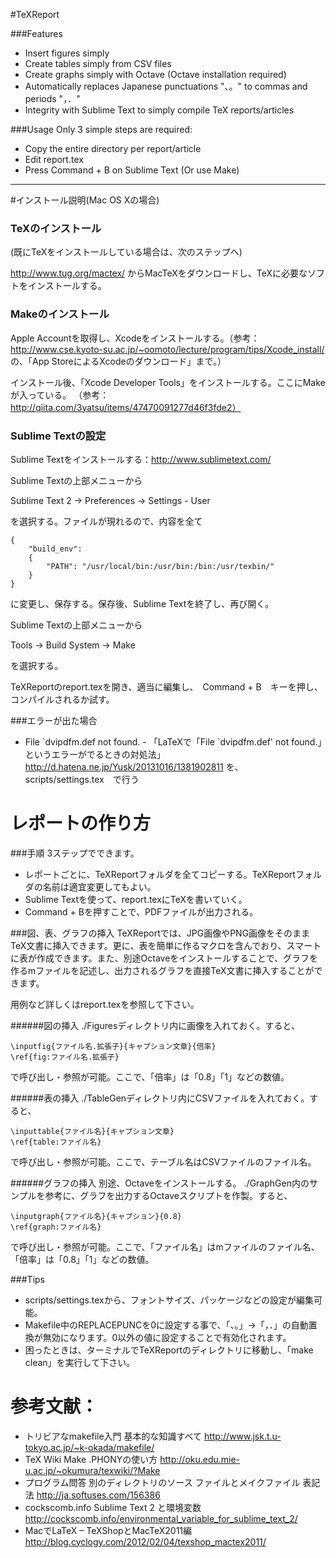 #TeXReport

###Features

- Insert figures simply
- Create tables simply from CSV files
- Create graphs simply with Octave (Octave installation required)
- Automatically replaces Japanese punctuations "、。" to commas and periods "，．"
- Integrity with Sublime Text to simply compile TeX reports/articles

###Usage
Only 3 simple steps are required:

- Copy the entire directory per report/article
- Edit report.tex
- Press Command + B on Sublime Text (Or use Make)

----
#インストール説明(Mac OS Xの場合)

### TeXのインストール
(既にTeXをインストールしている場合は、次のステップへ)

http://www.tug.org/mactex/ からMacTeXをダウンロードし、TeXに必要なソフトをインストールする。


### Makeのインストール
Apple Accountを取得し、Xcodeをインストールする。（参考：http://www.cse.kyoto-su.ac.jp/~oomoto/lecture/program/tips/Xcode_install/ の、「App StoreによるXcodeのダウンロード」まで。）

インストール後、「Xcode Developer Tools」をインストールする。ここにMakeが入っている。
（参考：http://qiita.com/3yatsu/items/47470091277d46f3fde2）
<!--### ビルドテスト
ターミナルを開く。

TeXReportのフォルダへcdし、　make　コマンドを実行
（やり方：「cd 」（スペースも忘れずに）と打ち、ターミナルの画面上にTeXReportのフォルダをドラッグ＆ドロップし、Enterキーを押す）
-->
### Sublime Textの設定
<!--Sublime Textの設定を行う。
以下を行うと、ターミナルを一切開かなくてもPDF作製が可能となる。Sublimeで編集中に　Command + B　を実行するだけでpdf出力→プレビューが可能となる-->

Sublime Textをインストールする：http://www.sublimetext.com/

Sublime Textの上部メニューから

Sublime Text 2 -> Preferences -> Settings - User

を選択する。ファイルが現れるので、内容を全て

    {
        "build_env":
        {
            "PATH": "/usr/local/bin:/usr/bin:/bin:/usr/texbin/"
        }
    }

に変更し、保存する。保存後、Sublime Textを終了し、再び開く。

<!--（これは、/bin内のcd、rmコマンドや、/usr/texbin内のdvipdfmxコマンドなどをSublime Textから呼び出すために必要。）
-->
Sublime Textの上部メニューから

Tools -> Build System -> Make

を選択する。

TeXReportのreport.texを開き、適当に編集し、　Command + B　キーを押し、コンパイルされるか試す。

###エラーが出た場合
- File \`dvipdfm.def not found. - 「LaTeXで「File \`dvipdfm.def' not found.」というエラーがでるときの対処法」
http://d.hatena.ne.jp/Yusk/20131016/1381902811
を、　scripts/settings.tex　で行う

# レポートの作り方
###手順
3ステップでできます。

- レポートごとに、TeXReportフォルダを全てコピーする。TeXReportフォルダの名前は適宜変更してもよい。
- Sublime Textを使って、report.texにTeXを書いていく。
- Command + Bを押すことで、PDFファイルが出力される。

###図、表、グラフの挿入
TeXReportでは、JPG画像やPNG画像をそのままTeX文書に挿入できます。更に、表を簡単に作るマクロを含んでおり、スマートに表が作成できます。また、別途Octaveをインストールすることで、グラフを作るmファイルを記述し、出力されるグラフを直接TeX文書に挿入することができます。

用例など詳しくはreport.texを参照して下さい。

######図の挿入
./Figuresディレクトリ内に画像を入れておく。すると、

	\inputfig{ファイル名.拡張子}{キャプション文章}{倍率}
	\ref{fig:ファイル名.拡張子}

で呼び出し・参照が可能。ここで、「倍率」は「0.8」「1」などの数値。

######表の挿入
./TableGenディレクトリ内にCSVファイルを入れておく。すると、

    \inputtable{ファイル名}{キャプション文章}
    \ref{table:ファイル名}

で呼び出し・参照が可能。ここで、テーブル名はCSVファイルのファイル名。

######グラフの挿入
別途、Octaveをインストールする。
./GraphGen内のサンプルを参考に、グラフを出力するOctaveスクリプトを作製。すると、

    \inputgraph{ファイル名}{キャプション}{0.8}
    \ref{graph:ファイル名}

で呼び出し・参照が可能。ここで、「ファイル名」はmファイルのファイル名、「倍率」は「0.8」「1」などの数値。


###Tips
- scripts/settings.texから、フォントサイズ、パッケージなどの設定が編集可能。
- Makefile中のREPLACEPUNCを0に設定する事で、「、。」→「，．」の自動置換が無効になります。0以外の値に設定することで有効化されます。
- 困ったときは、ターミナルでTeXReportのディレクトリに移動し、「make clean」を実行して下さい。

# 参考文献：

- トリビアなmakefile入門	基本的な知識すべて	http://www.jsk.t.u-tokyo.ac.jp/~k-okada/makefile/
- TeX Wiki Make		.PHONYの使い方	http://oku.edu.mie-u.ac.jp/~okumura/texwiki/?Make
- プログラム問答 別のディレクトリのソース ファイルとメイクファイル	表記法	http://ja.softuses.com/156386
- cockscomb.info Sublime Text 2 と環境変数 http://cockscomb.info/environmental_variable_for_sublime_text_2/
- MacでLaTeX – TeXShopとMacTeX2011編　http://blog.cyclogy.com/2012/02/04/texshop_mactex2011/